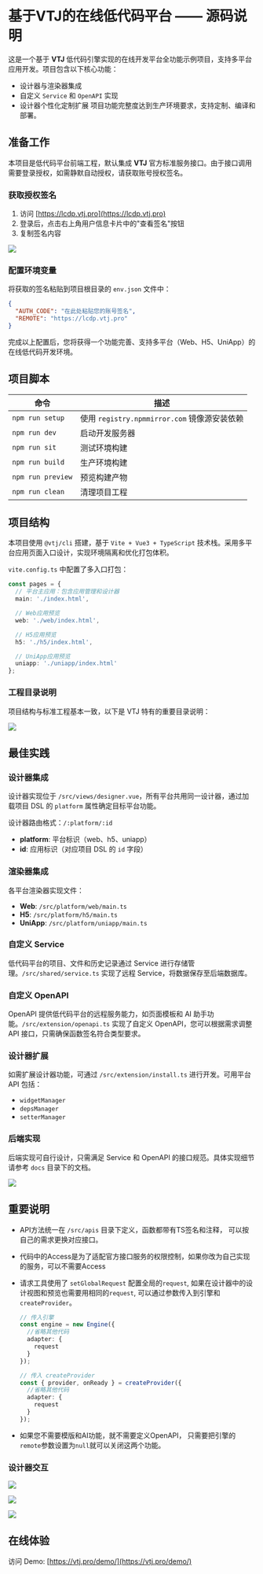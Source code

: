 # 基于VTJ的在线低代码平台 —— 源码说明

这是一个基于 **VTJ** 低代码引擎实现的在线开发平台全功能示例项目，支持多平台应用开发。项目包含以下核心功能：

- 设计器与渲染器集成
- 自定义 `Service` 和 `OpenAPI` 实现
- 设计器个性化定制扩展
  项目功能完整度达到生产环境要求，支持定制、编译和部署。

## 准备工作

本项目是低代码平台前端工程，默认集成 **VTJ** 官方标准服务接口。由于接口调用需要登录授权，如需静默自动授权，请获取账号授权签名。

### 获取授权签名

1. 访问 [https://lcdp.vtj.pro](https://lcdp.vtj.pro)
2. 登录后，点击右上角用户信息卡片中的"查看签名"按钮
3. 复制签名内容

![](./assets/1.png)

### 配置环境变量

将获取的签名粘贴到项目根目录的 `env.json` 文件中：

```json
{
  "AUTH_CODE": "在此处粘贴您的账号签名",
  "REMOTE": "https://lcdp.vtj.pro"
}
```

完成以上配置后，您将获得一个功能完善、支持多平台（Web、H5、UniApp）的在线低代码开发环境。

## 项目脚本

| 命令              | 描述                                         |
| ----------------- | -------------------------------------------- |
| `npm run setup`   | 使用 `registry.npmmirror.com` 镜像源安装依赖 |
| `npm run dev`     | 启动开发服务器                               |
| `npm run sit`     | 测试环境构建                                 |
| `npm run build`   | 生产环境构建                                 |
| `npm run preview` | 预览构建产物                                 |
| `npm run clean`   | 清理项目工程                                 |

## 项目结构

本项目使用 `@vtj/cli` 搭建，基于 `Vite + Vue3 + TypeScript` 技术栈。采用多平台应用页面入口设计，实现环境隔离和优化打包体积。

`vite.config.ts` 中配置了多入口打包：

```typescript
const pages = {
  // 平台主应用：包含应用管理和设计器
  main: './index.html',

  // Web应用预览
  web: './web/index.html',

  // H5应用预览
  h5: './h5/index.html',

  // UniApp应用预览
  uniapp: './uniapp/index.html'
};
```

### 工程目录说明

项目结构与标准工程基本一致，以下是 VTJ 特有的重要目录说明：

![](./assets/2.png)

## 最佳实践

### 设计器集成

设计器实现位于 `/src/views/designer.vue`，所有平台共用同一设计器，通过加载项目 DSL 的 `platform` 属性确定目标平台功能。

设计器路由格式：`/:platform/:id`

- **platform**: 平台标识（web、h5、uniapp）
- **id**: 应用标识（对应项目 DSL 的 `id` 字段）

### 渲染器集成

各平台渲染器实现文件：

- **Web**: `/src/platform/web/main.ts`
- **H5**: `/src/platform/h5/main.ts`
- **UniApp**: `/src/platform/uniapp/main.ts`

### 自定义 Service

低代码平台的项目、文件和历史记录通过 Service 进行存储管理。`/src/shared/service.ts` 实现了远程 Service，将数据保存至后端数据库。

### 自定义 OpenAPI

OpenAPI 提供低代码平台的远程服务能力，如页面模板和 AI 助手功能。`/src/extension/openapi.ts` 实现了自定义 OpenAPI，您可以根据需求调整 API 接口，只需确保函数签名符合类型要求。

### 设计器扩展

如需扩展设计器功能，可通过 `/src/extension/install.ts` 进行开发。可用平台 API 包括：

- `widgetManager`
- `depsManager`
- `setterManager`

### 后端实现

后端实现可自行设计，只需满足 Service 和 OpenAPI 的接口规范。具体实现细节请参考 `docs` 目录下的文档。

![](./assets/3.png)

## 重要说明

- API方法统一在 `/src/apis` 目录下定义，函数都带有TS签名和注释， 可以按自己的需求更换对应接口。

- 代码中的Access是为了适配官方接口服务的权限控制，如果你改为自己实现的服务，可以不需要Access
- 请求工具使用了 `setGlobalRequest` 配置全局的`request`, 如果在设计器中的设计视图和预览也需要用相同的`request`, 可以通过参数传入到引擎和`createProvider`。

  ```ts
  // 传入引擎
  const engine = new Engine({
    //省略其他代码
    adapter: {
      request
    }
  });

  // 传入 createProvider
  const { provider, onReady } = createProvider({
    //省略其他代码
    adapter: {
      request
    }
  });
  ```

- 如果您不需要模版和AI功能，就不需要定义OpenAPI， 只需要把引擎的`remote`参数设置为`null`就可以关闭这两个功能。

### 设计器交互

![](./assets/5.png)

![](./assets/4.png)

![](./assets/6.png)

## 在线体验

访问 Demo: [https://vtj.pro/demo/](https://vtj.pro/demo/)
